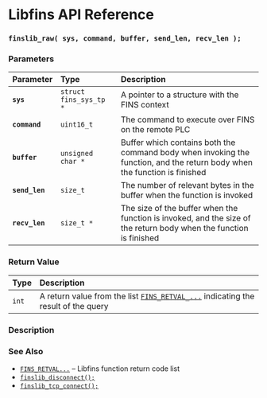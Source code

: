 # Libfins API Reference

### `finslib_raw( sys, command, buffer, send_len, recv_len );`

### Parameters

| Parameter | Type | Description |
| :--- | :--- | :--- |
|**`sys`**|`struct fins_sys_tp *`|A pointer to a structure with the FINS context|
|**`command`**|`uint16_t`|The command to execute over FINS on the remote PLC|
|**`buffer`**|`unsigned char *`|Buffer which contains both the command body when invoking the function, and the return body when the function is finished|
|**`send_len`**|`size_t`|The number of relevant bytes in the buffer when the function is invoked|
|**`recv_len`**|`size_t *`|The size of the buffer when the function is invoked, and the size of the return body when the function is finished|

### Return Value

| Type | Description |
| :--- | :--- |
|`int`|A return value from the list [`FINS_RETVAL_...`](FINS_RETVAL.md) indicating the result of the query|

### Description

### See Also

* [`FINS_RETVAL...`](FINS_RETVAL.md) &ndash; Libfins function return code list
* [`finslib_disconnect();`](finslib_disconnect.md)
* [`finslib_tcp_connect();`](finslib_tcp_connect.md)
